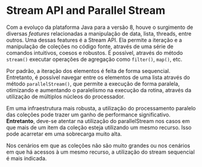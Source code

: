 # Stream API and Parallel Stream

Com a evoluço da plataforma Java para a versão 8, houve o surgimento de diversas _features_ relacionadas a manipulação de data, lista, threads, entre outros.
Uma dessas features é a Stream API. Ela permite a iteração e a manipulação de coleções no código fonte, através de uma série de comandos intuitivos, coesos e robustos.
É possível, através do método `stream()` executar operações de agregação como `filter()`, `map()`, etc.

Por padrão, a iteração dos elementos é feita de forma sequencial. Entretanto, é possível navegar entre os elementos de uma lista através do método `parallelStream()`, que permite a execução de forma paralela, otimizando e aumentando o paralelismo na execução da rotina, através da utilização de múltiplos núcleos do processador.

Em uma infraestrutura mais robusta, a utilização do processamento paralelo das coleções pode trazer um ganho de performance significativo. **Entretanto**, deve-se atentar na utilização do parallelStream nos casos em que mais de um item da coleção esteja utilizando um mesmo recurso. Isso pode acarretar em uma sobrecarga muito alta.

Nos cenários em que as coleções não são muito grandes ou nos cenários em que há acessos à um mesmo recurso, a utilização do stream sequencial é mais indicada.
